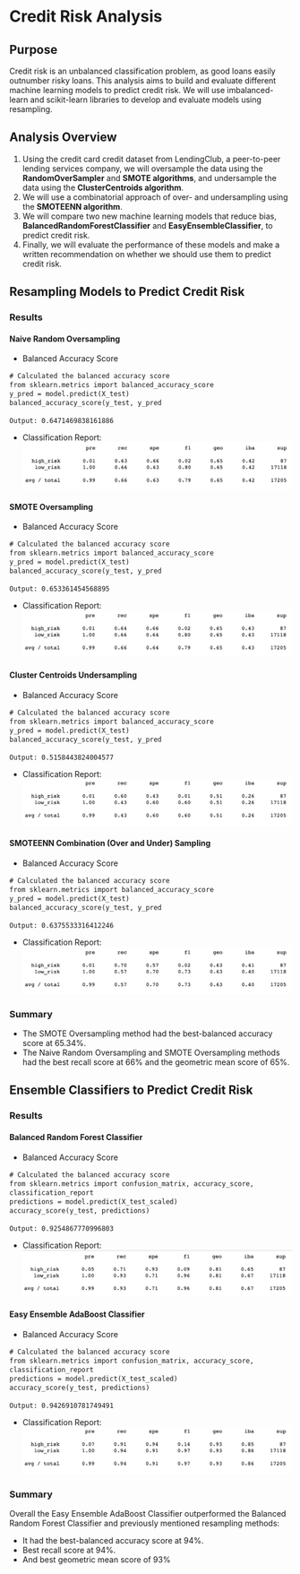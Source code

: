 # Credit Risk Analysis
## Purpose
Credit risk is an unbalanced classification problem, as good loans easily outnumber risky loans. This analysis aims to build and evaluate different machine learning models to predict credit risk. We will use imbalanced-learn and scikit-learn libraries to develop and evaluate models using resampling.
## Analysis Overview
1. Using the credit card credit dataset from LendingClub, a peer-to-peer lending services company, we will oversample the data using the **RandomOverSampler** and **SMOTE algorithms**, and undersample the data using the **ClusterCentroids algorithm**.
2. We will use a combinatorial approach of over- and undersampling using the **SMOTEENN algorithm**.
3. We will compare two new machine learning models that reduce bias, **BalancedRandomForestClassifier** and **EasyEnsembleClassifier**, to predict credit risk.
4. Finally, we will evaluate the performance of these models and make a written recommendation on whether we should use them to predict credit risk.
## Resampling Models to Predict Credit Risk
### Results
#### Naive Random Oversampling
- Balanced Accuracy Score
```
# Calculated the balanced accuracy score
from sklearn.metrics import balanced_accuracy_score
y_pred = model.predict(X_test)
balanced_accuracy_score(y_test, y_pred

Output: 0.6471469838161886
```
- Classification Report:
![Oversampling](https://github.com/msevillano89/Credit_Risk_Analysis/blob/main/Images/Oversampling%20Results.png)

#### SMOTE Oversampling
- Balanced Accuracy Score
```
# Calculated the balanced accuracy score
from sklearn.metrics import balanced_accuracy_score
y_pred = model.predict(X_test)
balanced_accuracy_score(y_test, y_pred

Output: 0.653361454568895
```
- Classification Report:
![SMOTE](https://github.com/msevillano89/Credit_Risk_Analysis/blob/main/Images/SMOTE.png)

#### Cluster Centroids Undersampling
- Balanced Accuracy Score
```
# Calculated the balanced accuracy score
from sklearn.metrics import balanced_accuracy_score
y_pred = model.predict(X_test)
balanced_accuracy_score(y_test, y_pred

Output: 0.5158443824004577
```
- Classification Report:
![Cluster](https://github.com/msevillano89/Credit_Risk_Analysis/blob/main/Images/Undersampling.png)

#### SMOTEENN Combination (Over and Under) Sampling
- Balanced Accuracy Score
```
# Calculated the balanced accuracy score
from sklearn.metrics import balanced_accuracy_score
y_pred = model.predict(X_test)
balanced_accuracy_score(y_test, y_pred

Output: 0.6375533316412246
```
- Classification Report:
![SMOTEENN](https://github.com/msevillano89/Credit_Risk_Analysis/blob/main/Images/SMOTEENN%20.png)

### Summary
- The SMOTE Oversampling method had the best-balanced accuracy score at 65.34%.
- The Naive Random Oversampling and  SMOTE Oversampling methods had the best recall score at 66% and the geometric mean score of 65%.

## Ensemble Classifiers to Predict Credit Risk
### Results
#### Balanced Random Forest Classifier
- Balanced Accuracy Score
```
# Calculated the balanced accuracy score
from sklearn.metrics import confusion_matrix, accuracy_score, classification_report
predictions = model.predict(X_test_scaled)
accuracy_score(y_test, predictions)

Output: 0.9254867770996803
```
- Classification Report:
![Forest](https://github.com/msevillano89/Credit_Risk_Analysis/blob/main/Images/Forest.png)

#### Easy Ensemble AdaBoost Classifier
- Balanced Accuracy Score
```
# Calculated the balanced accuracy score
from sklearn.metrics import confusion_matrix, accuracy_score, classification_report
predictions = model.predict(X_test_scaled)
accuracy_score(y_test, predictions)

Output: 0.9426910781749491
```
- Classification Report:
![Ensemble](https://github.com/msevillano89/Credit_Risk_Analysis/blob/main/Images/AdaBoost.png)

### Summary
Overall the Easy Ensemble AdaBoost Classifier outperformed the Balanced Random Forest Classifier and previously mentioned resampling methods:
- It had the best-balanced accuracy score at 94%.
- Best recall score at 94%.
- And best geometric mean score of 93%
